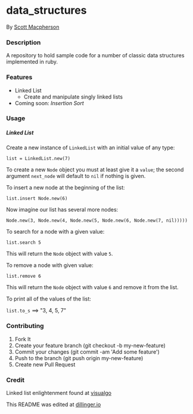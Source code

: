 # data_structures
By [Scott Macpherson](https://github.com/scottmacphersonmusic)
### Description
A repository to hold sample code for a number of classic data structures implemented in ruby.
### Features
- Linked List
  - Create and manipulate singly linked lists
 - Coming soon: *Insertion Sort*

### Usage
##### Linked List
Create a new instance of `LinkedList` with an initial value of any type:

`list = LinkedList.new(7)`

To create a new `Node` object you must at least give it a `value`; the second argument `next_node` will default to `nil` if nothing is given.

To insert a new node at the beginning of the list:

`list.insert Node.new(6)`

Now imagine our list has several more nodes:

`Node.new(3, Node.new(4, Node.new(5, Node.new(6, Node.new(7, nil)))))`

To search for a node with a given value:

`list.search 5`

This will return the `Node` object with value `5`.

To remove a node with given value:

`list.remove 6`

This will return the `Node` object with value `6` and remove it from the list.

To print all of the values of the list:

`list.to_s` ==> "3, 4, 5, 7"
### Contributing
1. Fork It
2. Create your feature branch (git checkout -b my-new-feature)
3. Commit your changes (git commit -am 'Add some feature')
4. Push to the branch (git push origin my-new-feature)
5. Create new Pull Request
### Credit
Linked list enlightenment found at [visualgo](http://visualgo.net/list.html#)

This README was edited at [dillinger.io](dillinger.io)
